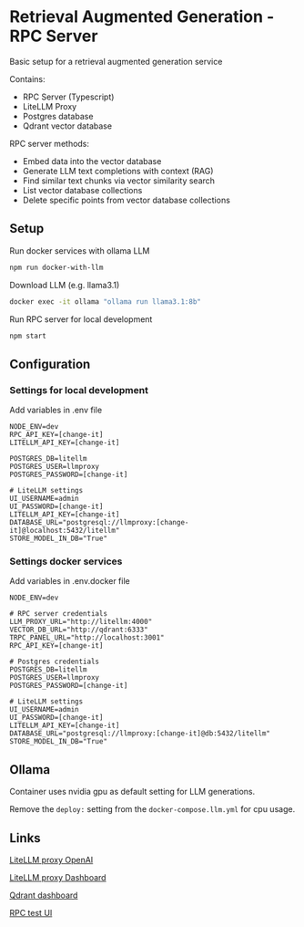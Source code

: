 # Retrieval Augmented Generation - RPC Server

Basic setup for a retrieval augmented generation service

Contains:

- RPC Server (Typescript)
- LiteLLM Proxy
- Postgres database
- Qdrant vector database

RPC server methods:

- Embed data into the vector database
- Generate LLM text completions with context (RAG)
- Find similar text chunks via vector similarity search
- List vector database collections
- Delete specific points from vector database collections

## Setup

Run docker services with ollama LLM

```sh
npm run docker-with-llm
```

Download LLM (e.g. llama3.1)

```sh
docker exec -it ollama "ollama run llama3.1:8b"
```

Run RPC server for local development

```sh
npm start
```

## Configuration

### Settings for local development

Add variables in .env file

```text/plain
NODE_ENV=dev
RPC_API_KEY=[change-it]
LITELLM_API_KEY=[change-it]

POSTGRES_DB=litellm
POSTGRES_USER=llmproxy
POSTGRES_PASSWORD=[change-it]

# LiteLLM settings
UI_USERNAME=admin
UI_PASSWORD=[change-it]
LITELLM_API_KEY=[change-it]
DATABASE_URL="postgresql://llmproxy:[change-it]@localhost:5432/litellm"
STORE_MODEL_IN_DB="True"
```

### Settings docker services

Add variables in .env.docker file

```text/plain
NODE_ENV=dev

# RPC server credentials
LLM_PROXY_URL="http://litellm:4000"
VECTOR_DB_URL="http://qdrant:6333"
TRPC_PANEL_URL="http://localhost:3001"
RPC_API_KEY=[change-it]

# Postgres credentials
POSTGRES_DB=litellm
POSTGRES_USER=llmproxy
POSTGRES_PASSWORD=[change-it]

# LiteLLM settings
UI_USERNAME=admin
UI_PASSWORD=[change-it]
LITELLM_API_KEY=[change-it]
DATABASE_URL="postgresql://llmproxy:[change-it]@db:5432/litellm"
STORE_MODEL_IN_DB="True"
```

## Ollama

Container uses nvidia gpu as default setting for LLM generations.

Remove the `deploy:` setting from the `docker-compose.llm.yml` for cpu usage.

## Links

[LiteLLM proxy OpenAI](http://localhost:4000)

[LiteLLM proxy Dashboard](http://localhost:4000/ui)

[Qdrant dashboard](http://localhost:6333/dashboard)

[RPC test UI](http://localhost:3000/api/swagger)
